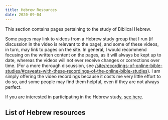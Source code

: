 ```yaml
---
title: Hebrew Resources
date: 2020-09-04
---
```


This section contains pages pertaining to the study of Biblical Hebrew.

Some pages may link to videos from a Hebrew study group that I run (if discussion in the video is relevant to the page), and some of these videos, in turn, may link to pages on the site. In general, I would recommend focusing on the written content on the pages, as it will always be kept up to date, whereas the videos will not ever receive changes or corrections over time. (For a more thorough discussion, see [/site/recordings-of-online-bible-studies/#caveats-with-these-recordings-of-the-online-bible-studies](/site/recordings-of-online-bible-studies/#caveats-with-these-recordings-of-the-online-bible-studies)). I am simply offering the video recordings because it costs me very little effort to do so, and some people may find them helpful, even if they are not always perfect.

If you are interested in participating in the Hebrew study, [see here](/site/online-bible-studies/).

## List of Hebrew resources
